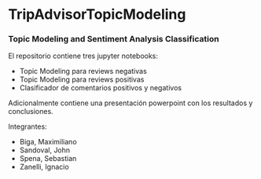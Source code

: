 # TripAdvisorTopicModeling
### Topic Modeling and Sentiment Analysis Classification
El repositorio contiene tres jupyter notebooks:
- Topic Modeling para reviews negativas
- Topic Modeling para reviews positivas
- Clasificador de comentarios positivos y negativos

Adicionalmente contiene una presentación powerpoint con los resultados y conclusiones.

Integrantes:
- Biga, Maximiliano
- Sandoval, John
- Spena, Sebastian
- Zanelli, Ignacio
